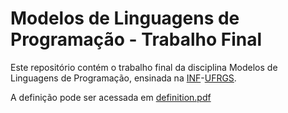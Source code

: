 # Modelos de Linguagens de Programação - Trabalho Final

Este repositório contém o trabalho final da disciplina Modelos de Linguagens de Programação, ensinada na [INF](https://inf.ufrgs.br)-[UFRGS](https://ufrgs.br).

A definição pode ser acessada em [definition.pdf](./definition.pdf)
